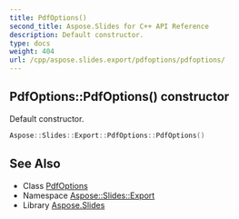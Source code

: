 ```yaml
---
title: PdfOptions()
second_title: Aspose.Slides for C++ API Reference
description: Default constructor.
type: docs
weight: 404
url: /cpp/aspose.slides.export/pdfoptions/pdfoptions/
---
```

## PdfOptions::PdfOptions() constructor


Default constructor.

```cpp
Aspose::Slides::Export::PdfOptions::PdfOptions()
```

## See Also

* Class [PdfOptions](./)
* Namespace [Aspose::Slides::Export](../)
* Library [Aspose.Slides](../../)